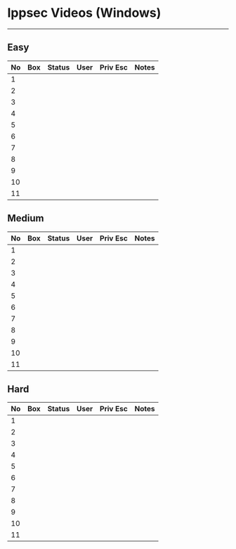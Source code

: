 # Ippsec Videos (Windows)

___

## Easy

| No   | Box  | Status | User | Priv Esc | Notes |
| ---- | ---- | ------ | ---- | -------- | ----- |
| 1    |      |        |      |          |       |
| 2    |      |        |      |          |       |
| 3    |      |        |      |          |       |
| 4    |      |        |      |          |       |
| 5    |      |        |      |          |       |
| 6    |      |        |      |          |       |
| 7    |      |        |      |          |       |
| 8    |      |        |      |          |       |
| 9    |      |        |      |          |       |
| 10   |      |        |      |          |       |
| 11   |      |        |      |          |       |


## Medium

| No   | Box  | Status | User | Priv Esc | Notes |
| ---- | ---- | ------ | ---- | -------- | ----- |
| 1    |      |        |      |          |       |
| 2    |      |        |      |          |       |
| 3    |      |        |      |          |       |
| 4    |      |        |      |          |       |
| 5    |      |        |      |          |       |
| 6    |      |        |      |          |       |
| 7    |      |        |      |          |       |
| 8    |      |        |      |          |       |
| 9    |      |        |      |          |       |
| 10   |      |        |      |          |       |
| 11   |      |        |      |          |       |

## Hard

| No   | Box  | Status | User | Priv Esc | Notes |
| ---- | ---- | ------ | ---- | -------- | ----- |
| 1    |      |        |      |          |       |
| 2    |      |        |      |          |       |
| 3    |      |        |      |          |       |
| 4    |      |        |      |          |       |
| 5    |      |        |      |          |       |
| 6    |      |        |      |          |       |
| 7    |      |        |      |          |       |
| 8    |      |        |      |          |       |
| 9    |      |        |      |          |       |
| 10   |      |        |      |          |       |
| 11   |      |        |      |          |       |